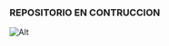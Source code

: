 ### REPOSITORIO EN CONTRUCCION
![Alt](https://caracoltv.brightspotcdn.com/dims4/default/bfec6aa/2147483647/strip/true/crop/640x430+0+0/resize/640x430!/format/webp/quality/90/?url=http%3A%2F%2Fcaracol-brightspot.s3.amazonaws.com%2F0c%2F94%2F2f5d75434004a24faac711329761%2Fcabana-pasion-de-gavilanes.jpg)

<!--
**MarioCR7/MarioCR7** is a ✨ _special_ ✨ repository because its `README.md` (this file) appears on your GitHub profile.

Here are some ideas to get you started:

- 🔭 I’m currently working on ...
- 🌱 I’m currently learning ...
- 👯 I’m looking to collaborate on ...
- 🤔 I’m looking for help with ...
- 💬 Ask me about ...
- 📫 How to reach me: ...
- 😄 Pronouns: ...
- ⚡ Fun fact: ...
-->
